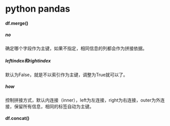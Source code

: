 # python pandas
####  df.merge()
##### no
确定哪个字段作为主键，如果不指定，相同信息的列都会作为拼接依据。
##### leftindex和rightindex
默认为False，就是不以索引作为主键，调整为True就可以了。
##### how
控制拼接方式，默认内连接（inner），left为左连接，right为右连接，outer为外连接，保留所有信息，相同的标签自动为主键。
####  df.concat()
